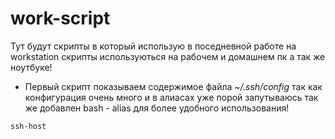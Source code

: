 # work-script
Тут будут скрипты в который использую в поседневной работе на workstation  скрипты используються на рабочем и домашнем пк а так же ноутбуке! 

* Первый скрипт показываем содержимое файла *~/.ssh/config* так как конфигурация очень много и в алиасах уже порой запутываюсь 
так же добавлен bash - alias для более удобного использования!
```bash
ssh-host
```
